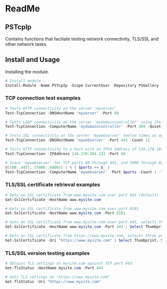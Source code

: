 # ReadMe

## PSTcpIp

Contains functions that faciliate testing network connectivity, TLS/SSL and other network tasks.

## Install and Usage

Installing the module.

```powershell
# Install module
Install-Module -Name PSTcpIp -Scope CurrentUser -Repository PSGallery
```

### TCP connection test examples

```powershell
# Tests HTTP connectivity on the server 'myserver'
Test-TcpConnection -DNSHostName 'myserver' -Port 80

# Tests LDAP connectivity on the server 'mydomaincontroller' using the parameter alias ComputerName with a boolean return value
Test-TcpConnection -ComputerName 'mydomaincontroller' -Port 389 -Quiet

# Tests SSL connectivity on the server 'mywebserver' twelve times as opposed to the default four attempts
Test-TcpConnection -DNSHostName 'mywebserver' -Port 443 -Count 12

# Tests HTTP connectivity to a host with an IPV4 address of 134.170.184.133
Test-TcpConnection -IPAddress 134.170.184.133 -Port 80

# Scans 'mywebserver' for TCP ports 80 through 445, and 5000 through 6000 with a 100 millisecond timeout
@((80..445), (5000..6000)) | % { $ports += $_ }
Test-TcpConnection -ComputerName 'mywebserver' -Port $ports -Count 1 -Timeout 100
```

### TLS/SSL certificate retrieval examples

```powershell
# Gets an SSL certificate from www.mysite.com over port 443 (default)
Get-SslCertificate -HostName www.mysite.com

# Gets an SSL certificate from www.mysite.com over port 8181
Get-SslCertificate -HostName www.mysite.com -Port 8181

# Gets an SSL certificate from www.mysite.com over port 443, selects three properties (Thumprint, Subject, NotAfter) and formats the output as a list
Get-SslCertificate -HostName www.mysite.com -Port 443 | Select Thumbprint, Subject, NotAfter | Format-List

# Gets an SSL certificate from https://www.mysite.com, selects three properties (Thumprint, Subject, NotAfter) and formats the output as a list
Get-SslCertificate -Uri "https://www.mysite.com" | Select Thumbprint, Subject, NotAfter | Format-List
```

### TLS/SSL version testing examples

```powershell
# Obtains TLS settings on mysite.com against TCP port 443.
Get-TlsStatus -HostName mysite.com -Port 443

# Gets TLS settings on "https://www.mysite.com" 
Get-TlsStatus -Uri "https://www.mysite.com"
```
